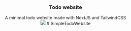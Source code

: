 <!-- PROJECT LOGO -->

<h3 align="center">Todo website</h3>

  <p align="center">
    A minimal todo website made with NextJS and TailwindCSS
    <br />
</div>
<img src="https://cdn.discordapp.com/attachments/971741873955803166/971741938418065448/ezgif.com-gif-maker.gif" />
#   S i m p l e T o d o W e b s i t e  
 